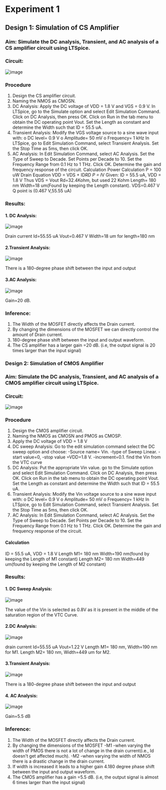 # Experiment 1
## Design 1: Simulation of CS Amplifier
### Aim: Simulate the DC analysis, Transient, and AC analysis of a CS amplifier circuit using LTSpice.
### Circuit:
 ![image](https://github.com/user-attachments/assets/e775bd9c-21dd-45f0-97a3-7c2c30dc9d32)

### Procedure
1.	Design the CS amplifier circuit.
2.	Naming the NMOS as CMOSN.
3.	DC Analysis: Apply the DC voltage of VDD = 1.8 V and VGS = 0.9 V. In LTSpice, go to the Simulate option and select Edit Simulation Command. Click on DC Analysis, then press OK. Click on Run in the tab menu to obtain the DC operating point Vout. Set the Length as constant and determine the Width such that ID = 55.5 uA.
4.	Transient Analysis: Modify the VGS voltage source to a sine wave input with:
o	DC level= 0.9 V
o	Amplitude= 50 mV
o	Frequency= 1 kHz
In LTSpice, go to Edit Simulation Command, select Transient Analysis. Set the Stop Time as 5ms, then click OK.
5.	AC Analysis: In Edit Simulation Command, select AC Analysis. Set the Type of Sweep to Decade. Set Points per Decade to 10. Set the Frequency Range from 0.1 Hz to 1 THz. Click OK. Determine the gain and frequency response of the circuit.
Calculation
Power Calculation P = 100 uW
Drain Equation VDD = VDS + ID*RD
P = I*V
Given: ID = 55.5 uA, VDD = 1.8 V
Thus VDS = Vout
Rd=32.4Kohm, but used 22 Kohm
Length= 180 nm
Width=18 um(Found by keeping the Length constant).
VDS=0.467 V
Q point is (0.467 V,55.55 uA)
### Results:
#### 1. DC Analysis:
 ![image](https://github.com/user-attachments/assets/1db0371c-b568-4750-abb2-515a0d3e231d)

Drain current Id=55.55 uA Vout=0.467 V
Width=18 um for length=180 nm
#### 2.Transient Analysis:
 ![image](https://github.com/user-attachments/assets/10451bdf-afdd-412a-8352-c9d3d458f864)

There is a 180-degree phase shift between the input and output
#### 3.AC Analysis: 
![image](https://github.com/user-attachments/assets/606eb559-99f4-43a6-81d8-d99f13b4bed3)

Gain=20 dB.
### Inference:
1. The Width of the MOSFET directly affects the Drain current.
2. By changing the dimensions of the MOSFET we can directly control the amount of Drain current.
3. 180-degree phase shift between the input and output waveform.
4. The CS amplifier has a larger gain =20 dB. (i.e, the output signal is 20 times larger than the input signal)
### Design 2: Simulation of CMOS Amplifier
### Aim: Simulate the DC analysis, Transient, and AC analysis of a CMOS amplifier circuit using LTSpice.
### Circuit:
 ![image](https://github.com/user-attachments/assets/defc3938-4bd6-4304-88de-c025f0b0d102)

### Procedure
1.	Design the CMOS amplifier circuit.
2.	Naming the NMOS as CMOSN and PMOS as CMOSP.
3.	Apply the DC voltage of VDD = 1.8 V
4.	DC sweep Analysis: Go to the edit simulation command select the DC sweep option and choose: -Source name= Vin. -type of Sweep Linear. -start value=0, -stop value =VDD=1.8 V. -increment=0.1.
find the Vin from the VTC curve
5. DC Analysis: Put the appropriate Vin value. go to the Simulate option and select Edit Simulation Command. Click on DC Analysis, then press OK. Click on Run in the tab menu to obtain the DC operating point Vout. Set the Length as constant and determine the Width such that ID = 55.5 uA.
6.	Transient Analysis: Modify the Vin voltage source to a sine wave input with:
o	DC level= 0.9 V
o	Amplitude= 50 mV
o	Frequency= 1 kHz
In LTSpice, go to Edit Simulation Command, select Transient Analysis. Set the Stop Time as 5ms, then click OK.
7.	AC Analysis: In Edit Simulation Command, select AC Analysis. Set the Type of Sweep to Decade. Set Points per Decade to 10. Set the Frequency Range from 0.1 Hz to 1 THz. Click OK. Determine the gain and frequency response of the circuit.
#### Calculation
ID = 55.5 uA, VDD = 1.8 V
Length M1= 180 nm
Width=190 nm(found by keeping the Length of M1 constant)
Length M2= 180 nm
Width=449 um(found by keeping the Length of M2 constant)
### Results:
#### 1. DC Sweep Analysis:
 ![image](https://github.com/user-attachments/assets/672a0e36-bcb0-4e3b-bc0d-c36824be1aca)
 
The value of the Vin is selected as 0.8V as it is present in the middle of the saturation region of the VTC Curve.

#### 2.DC Analysis:
 ![image](https://github.com/user-attachments/assets/672d197c-60b1-4507-8d0b-364aaaee52d1)
 
drain current Id=55.55 uA Vout=1.22 V
Length M1= 180 nm, Width=190 nm for M1.
Length M2= 180 nm, Width=449 um for M2.
#### 3.Transient Analysis:
 ![image](https://github.com/user-attachments/assets/e9546a7e-0a57-4f80-9ffb-268635a7d8fc)
 
There is a 180-degree phase shift between the input and output
#### 4. AC Analysis:
 ![image](https://github.com/user-attachments/assets/6bc8cd6f-8f4b-4710-b3bd-3215cd1ec76d)
 
Gain=5.5 dB
### Inference:
1. The Width of the MOSFET directly affects the Drain current.
2. By changing the dimensions of the MOSFET -M1 -when varying the width of PMOS there is not a lot of change in the drain current(i.e., Id doesn't get affected much).
-M2 -when varying the width of NMOS there is a drastic change in the drain current.
3. If width is increased it leads to a higher gain 4.180 degree phase shift between the input and output waveform.
5. The CMOS amplifier has a gain =5.5 dB. (i.e, the output signal is almost 6 times larger than the input signal)


